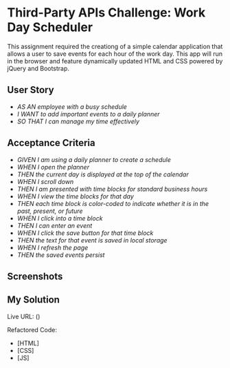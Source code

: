 # Third-Party APIs Challenge: Work Day Scheduler

This assignment required the creationg of a simple calendar application that allows a user to save events for each hour of the work day. This app will run in the browser and feature dynamically updated HTML and CSS powered by jQuery and Bootstrap.

## User Story

* _AS AN employee with a busy schedule_
* _I WANT to add important events to a daily planner_
* _SO THAT I can manage my time effectively_

## Acceptance Criteria

* _GIVEN I am using a daily planner to create a schedule_
* _WHEN I open the planner_
* _THEN the current day is displayed at the top of the calendar_
* _WHEN I scroll down_
* _THEN I am presented with time blocks for standard business hours_
* _WHEN I view the time blocks for that day_
* _THEN each time block is color-coded to indicate whether it is in the past, present, or future_
* _WHEN I click into a time block_
* _THEN I can enter an event_
* _WHEN I click the save button for that time block_
* _THEN the text for that event is saved in local storage_
* _WHEN I refresh the page_
* _THEN the saved events persist_

## Screenshots


## My Solution

Live URL: ()

Refactored Code:
* [HTML] 
* [CSS] 
* [JS] 
